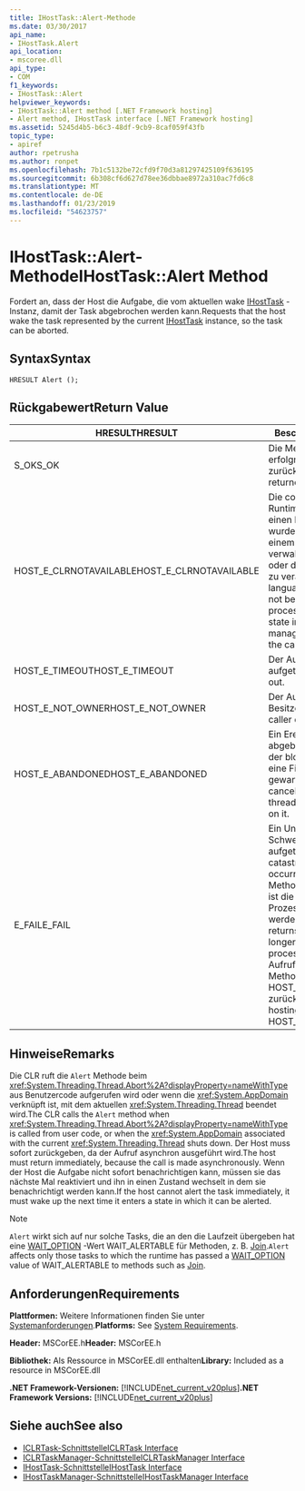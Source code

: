 ```yaml
---
title: IHostTask::Alert-Methode
ms.date: 03/30/2017
api_name:
- IHostTask.Alert
api_location:
- mscoree.dll
api_type:
- COM
f1_keywords:
- IHostTask::Alert
helpviewer_keywords:
- IHostTask::Alert method [.NET Framework hosting]
- Alert method, IHostTask interface [.NET Framework hosting]
ms.assetid: 5245d4b5-b6c3-48df-9cb9-8caf059f43fb
topic_type:
- apiref
author: rpetrusha
ms.author: ronpet
ms.openlocfilehash: 7b1c5132be72cfd9f70d3a81297425109f636195
ms.sourcegitcommit: 6b308cf6d627d78ee36dbbae8972a310ac7fd6c8
ms.translationtype: MT
ms.contentlocale: de-DE
ms.lasthandoff: 01/23/2019
ms.locfileid: "54623757"
---
```

# <a name="ihosttaskalert-method"></a><span data-ttu-id="24147-102">IHostTask::Alert-Methode</span><span class="sxs-lookup"><span data-stu-id="24147-102">IHostTask::Alert Method</span></span>
<span data-ttu-id="24147-103">Fordert an, dass der Host die Aufgabe, die vom aktuellen wake [IHostTask](../../../../docs/framework/unmanaged-api/hosting/ihosttask-interface.md) -Instanz, damit der Task abgebrochen werden kann.</span><span class="sxs-lookup"><span data-stu-id="24147-103">Requests that the host wake the task represented by the current [IHostTask](../../../../docs/framework/unmanaged-api/hosting/ihosttask-interface.md) instance, so the task can be aborted.</span></span>  
  
## <a name="syntax"></a><span data-ttu-id="24147-104">Syntax</span><span class="sxs-lookup"><span data-stu-id="24147-104">Syntax</span></span>  
  
```  
HRESULT Alert ();  
```  
  
## <a name="return-value"></a><span data-ttu-id="24147-105">Rückgabewert</span><span class="sxs-lookup"><span data-stu-id="24147-105">Return Value</span></span>  
  
|<span data-ttu-id="24147-106">HRESULT</span><span class="sxs-lookup"><span data-stu-id="24147-106">HRESULT</span></span>|<span data-ttu-id="24147-107">Beschreibung</span><span class="sxs-lookup"><span data-stu-id="24147-107">Description</span></span>|  
|-------------|-----------------|  
|<span data-ttu-id="24147-108">S_OK</span><span class="sxs-lookup"><span data-stu-id="24147-108">S_OK</span></span>|<span data-ttu-id="24147-109">Die Methode wurde erfolgreich zurückgegeben.</span><span class="sxs-lookup"><span data-stu-id="24147-109">The method returned successfully.</span></span>|  
|<span data-ttu-id="24147-110">HOST_E_CLRNOTAVAILABLE</span><span class="sxs-lookup"><span data-stu-id="24147-110">HOST_E_CLRNOTAVAILABLE</span></span>|<span data-ttu-id="24147-111">Die common Language Runtime (CLR) wurde nicht in einen Prozess geladen wurde, oder die CLR ist in einem Zustand, in dem nicht verwalteten Code ausführen oder den Aufruf erfolgreich zu verarbeiten.</span><span class="sxs-lookup"><span data-stu-id="24147-111">The common language runtime (CLR) has not been loaded into a process, or the CLR is in a state in which it cannot run managed code or process the call successfully.</span></span>|  
|<span data-ttu-id="24147-112">HOST_E_TIMEOUT</span><span class="sxs-lookup"><span data-stu-id="24147-112">HOST_E_TIMEOUT</span></span>|<span data-ttu-id="24147-113">Der Aufruf ist ein Timeout aufgetreten.</span><span class="sxs-lookup"><span data-stu-id="24147-113">The call timed out.</span></span>|  
|<span data-ttu-id="24147-114">HOST_E_NOT_OWNER</span><span class="sxs-lookup"><span data-stu-id="24147-114">HOST_E_NOT_OWNER</span></span>|<span data-ttu-id="24147-115">Der Aufrufer ist nicht Besitzer der Sperre.</span><span class="sxs-lookup"><span data-stu-id="24147-115">The caller does not own the lock.</span></span>|  
|<span data-ttu-id="24147-116">HOST_E_ABANDONED</span><span class="sxs-lookup"><span data-stu-id="24147-116">HOST_E_ABANDONED</span></span>|<span data-ttu-id="24147-117">Ein Ereignis wurde abgebrochen, während sich der blockierte Thread oder eine Fiber darauf gewartet.</span><span class="sxs-lookup"><span data-stu-id="24147-117">An event was canceled while a blocked thread or fiber was waiting on it.</span></span>|  
|<span data-ttu-id="24147-118">E_FAIL</span><span class="sxs-lookup"><span data-stu-id="24147-118">E_FAIL</span></span>|<span data-ttu-id="24147-119">Ein Unbekannter Schwerwiegender Fehler ist aufgetreten.</span><span class="sxs-lookup"><span data-stu-id="24147-119">An unknown catastrophic failure occurred.</span></span> <span data-ttu-id="24147-120">Wenn eine Methode E_FAIL zurückgibt, ist die CLR nicht mehr im Prozess verwendet werden.</span><span class="sxs-lookup"><span data-stu-id="24147-120">When a method returns E_FAIL, the CLR is no longer usable within the process.</span></span> <span data-ttu-id="24147-121">Nachfolgende Aufrufe zum Hosten der Methoden HOST_E_CLRNOTAVAILABLE zurück.</span><span class="sxs-lookup"><span data-stu-id="24147-121">Subsequent calls to hosting methods return HOST_E_CLRNOTAVAILABLE.</span></span>|  
  
## <a name="remarks"></a><span data-ttu-id="24147-122">Hinweise</span><span class="sxs-lookup"><span data-stu-id="24147-122">Remarks</span></span>  
 <span data-ttu-id="24147-123">Die CLR ruft die `Alert` Methode beim <xref:System.Threading.Thread.Abort%2A?displayProperty=nameWithType> aus Benutzercode aufgerufen wird oder wenn die <xref:System.AppDomain> verknüpft ist, mit dem aktuellen <xref:System.Threading.Thread> beendet wird.</span><span class="sxs-lookup"><span data-stu-id="24147-123">The CLR calls the `Alert` method when <xref:System.Threading.Thread.Abort%2A?displayProperty=nameWithType> is called from user code, or when the <xref:System.AppDomain> associated with the current <xref:System.Threading.Thread> shuts down.</span></span> <span data-ttu-id="24147-124">Der Host muss sofort zurückgeben, da der Aufruf asynchron ausgeführt wird.</span><span class="sxs-lookup"><span data-stu-id="24147-124">The host must return immediately, because the call is made asynchronously.</span></span> <span data-ttu-id="24147-125">Wenn der Host die Aufgabe nicht sofort benachrichtigen kann, müssen sie das nächste Mal reaktiviert und ihn in einen Zustand wechselt in dem sie benachrichtigt werden kann.</span><span class="sxs-lookup"><span data-stu-id="24147-125">If the host cannot alert the task immediately, it must wake up the next time it enters a state in which it can be alerted.</span></span>  
  
> [!NOTE]
>  <span data-ttu-id="24147-126">`Alert` wirkt sich auf nur solche Tasks, die an den die Laufzeit übergeben hat eine [WAIT_OPTION](../../../../docs/framework/unmanaged-api/hosting/wait-option-enumeration.md) -Wert WAIT_ALERTABLE für Methoden, z. B. [Join](../../../../docs/framework/unmanaged-api/hosting/ihosttask-join-method.md).</span><span class="sxs-lookup"><span data-stu-id="24147-126">`Alert` affects only those tasks to which the runtime has passed a [WAIT_OPTION](../../../../docs/framework/unmanaged-api/hosting/wait-option-enumeration.md) value of WAIT_ALERTABLE to methods such as [Join](../../../../docs/framework/unmanaged-api/hosting/ihosttask-join-method.md).</span></span>  
  
## <a name="requirements"></a><span data-ttu-id="24147-127">Anforderungen</span><span class="sxs-lookup"><span data-stu-id="24147-127">Requirements</span></span>  
 <span data-ttu-id="24147-128">**Plattformen:** Weitere Informationen finden Sie unter [Systemanforderungen](../../../../docs/framework/get-started/system-requirements.md).</span><span class="sxs-lookup"><span data-stu-id="24147-128">**Platforms:** See [System Requirements](../../../../docs/framework/get-started/system-requirements.md).</span></span>  
  
 <span data-ttu-id="24147-129">**Header:** MSCorEE.h</span><span class="sxs-lookup"><span data-stu-id="24147-129">**Header:** MSCorEE.h</span></span>  
  
 <span data-ttu-id="24147-130">**Bibliothek:** Als Ressource in MSCorEE.dll enthalten</span><span class="sxs-lookup"><span data-stu-id="24147-130">**Library:** Included as a resource in MSCorEE.dll</span></span>  
  
 <span data-ttu-id="24147-131">**.NET Framework-Versionen:** [!INCLUDE[net_current_v20plus](../../../../includes/net-current-v20plus-md.md)]</span><span class="sxs-lookup"><span data-stu-id="24147-131">**.NET Framework Versions:** [!INCLUDE[net_current_v20plus](../../../../includes/net-current-v20plus-md.md)]</span></span>  
  
## <a name="see-also"></a><span data-ttu-id="24147-132">Siehe auch</span><span class="sxs-lookup"><span data-stu-id="24147-132">See also</span></span>
- [<span data-ttu-id="24147-133">ICLRTask-Schnittstelle</span><span class="sxs-lookup"><span data-stu-id="24147-133">ICLRTask Interface</span></span>](../../../../docs/framework/unmanaged-api/hosting/iclrtask-interface.md)
- [<span data-ttu-id="24147-134">ICLRTaskManager-Schnittstelle</span><span class="sxs-lookup"><span data-stu-id="24147-134">ICLRTaskManager Interface</span></span>](../../../../docs/framework/unmanaged-api/hosting/iclrtaskmanager-interface.md)
- [<span data-ttu-id="24147-135">IHostTask-Schnittstelle</span><span class="sxs-lookup"><span data-stu-id="24147-135">IHostTask Interface</span></span>](../../../../docs/framework/unmanaged-api/hosting/ihosttask-interface.md)
- [<span data-ttu-id="24147-136">IHostTaskManager-Schnittstelle</span><span class="sxs-lookup"><span data-stu-id="24147-136">IHostTaskManager Interface</span></span>](../../../../docs/framework/unmanaged-api/hosting/ihosttaskmanager-interface.md)
